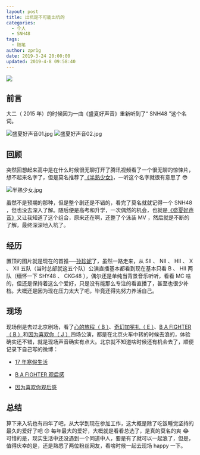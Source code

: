 ```yaml
---
layout: post
title: 出坑是不可能出坑的
categories:
  - 个人
  - SNH48
tags:
  - 随笔
author: zpr1g
date: 2019-3-24 20:00:00
updated: 2019-4-8 09:58:40
---
```


![](/images/post/2019/孙珍妮001.jpg)

## 前言

大二（ 2015 年）的时候因为一曲《盛夏好声音》重新听到了“ SNH48 ”这个名词。

<!-- more -->

![盛夏好声音01.jpg](https://i.loli.net/2019/04/29/5cc6f9f9bca45.jpg)
![盛夏好声音02.jpg](https://i.loli.net/2019/04/29/5cc6f9f9ca09f.jpg)

## 回顾

突然回想起来高中是在什么时候很无聊打开了腾讯视频看了一个很无聊的惊悚片，想不起来名字了，但是莫名推荐了[《半熟少女》](https://v.qq.com/x/page/x0017ex82oz.html)，一听这个名字就很有意思了 :flushed:

![半熟少女.jpg](https://i.loli.net/2019/04/29/5cc6f9f98b230.jpg)

虽然不是预期的那种，但是整个剧还是不错的，看完了莫名就就记得一个 SNH48 ，但也没去深入了解。随后便是高考和升学，一次偶然的机会，也就是[《盛夏好声音》](https://www.iqiyi.com/v_19rrnrk6bc.html)又让我知道了这个组合，原来还在啊，还整了个泳装 MV ，然后就是不断的了解，最终深深地入坑了。

## 经历

置顶的图片就是现在的首推──[孙珍妮](https://weibo.com/u/5861115930)了，虽然一路走来，从 SII 、 NII 、 HII 、 X 、 XII 五队（当时总部就这五个队）公演直播基本都看到现在基本只看 B 、 HII 两队（缅怀一下 SHY48 、 CKG48 ），偶尔还是单纯当背景音乐听听，看看 MC 啥的，但还是保持着这么个爱好，只是没有能那么专注的看直播了，甚至也很少补档。大概还是因为现在压力太大了吧，毕竟还得先努力养活自己。

## 现场

现场倒是去过北京剧场，看了[心的旅程（ B ）](http://www.bilibili.com/video/av8877852)、[奇幻加冕礼（ E ）](http://www.bilibili.com/video/av8890430)、[B A FIGHTER（ B ）](http://www.bilibili.com/video/av25903971)和[因为喜欢你（ J ）](http://www.bilibili.com/video/av25969401)四场公演，都是在北京火车中转的时候去浪的，体验确实还不错，就是现场声音确实有点大。北京就不知道啥时候还有机会去了，顺便记录下自己写的微博：

* [17 年寒假生活](https://media.weibo.cn/article?object_id=1022%3A2309404081290537256677&extparam=lmid--4081290540037274&luicode=10000011&lfid=2304135326759545_-_WEIBO_SECOND_PROFILE_WEIBO&id=2309404081290537256677)

* [B A FIGHTER 观后感](https://m.weibo.cn/status/4256752234588437)

* [因为喜欢你观后感](https://m.weibo.cn/status/4257130800687336)

## 总结

算下来入坑也有四年了吧，从大学到现在参加工作，这大概是除了吃饭睡觉坚持的最久的爱好了吧 :hushed: 每年最大的爱好，大概就是看看总选了，是真的莫名的爽 :joy: 可惜的是，现实生活中还没遇到一个同道中人，要是有了就可以一起浪了，但是，值得庆幸的是，还是熟悉了两位粉丝网友，看啥时候一起去现场 happy 一下。
